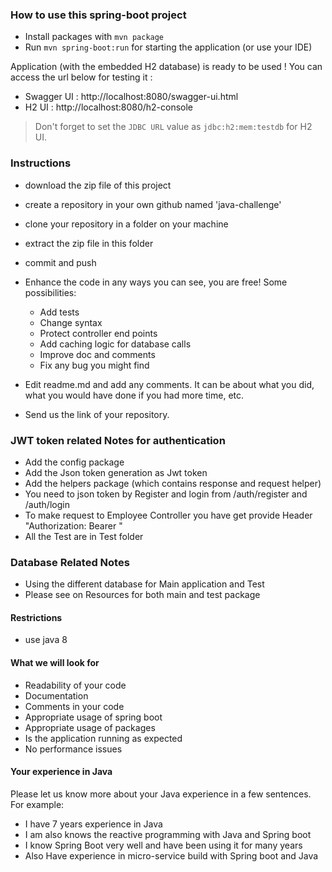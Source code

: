 ### How to use this spring-boot project

- Install packages with `mvn package`
- Run `mvn spring-boot:run` for starting the application (or use your IDE)

Application (with the embedded H2 database) is ready to be used ! You can access the url below for testing it :

- Swagger UI : http://localhost:8080/swagger-ui.html
- H2 UI : http://localhost:8080/h2-console

> Don't forget to set the `JDBC URL` value as `jdbc:h2:mem:testdb` for H2 UI.



### Instructions

- download the zip file of this project
- create a repository in your own github named 'java-challenge'
- clone your repository in a folder on your machine
- extract the zip file in this folder
- commit and push

- Enhance the code in any ways you can see, you are free! Some possibilities:
  - Add tests
  - Change syntax
  - Protect controller end points
  - Add caching logic for database calls
  - Improve doc and comments
  - Fix any bug you might find
- Edit readme.md and add any comments. It can be about what you did, what you would have done if you had more time, etc.
- Send us the link of your repository.

### JWT token related Notes for authentication 
 - Add the config package 
 - Add the Json token generation as Jwt token
 - Add the helpers package (which contains response and request helper)
 - You need to json token by Register and login from /auth/register and /auth/login
 - To make request to Employee Controller you have get provide Header "Authorization: Bearer <access token>"
 - All the Test are in Test folder

### Database Related Notes
 - Using the different database for Main application and Test
 - Please see on Resources for both main and test package

#### Restrictions
- use java 8


#### What we will look for
- Readability of your code
- Documentation
- Comments in your code 
- Appropriate usage of spring boot
- Appropriate usage of packages
- Is the application running as expected
- No performance issues

#### Your experience in Java

Please let us know more about your Java experience in a few sentences. For example:

- I have 7 years experience in Java
- I am also knows the reactive programming with Java and Spring boot  
- I know Spring Boot very well and have been using it for many years
- Also Have experience in micro-service build with Spring boot and Java

